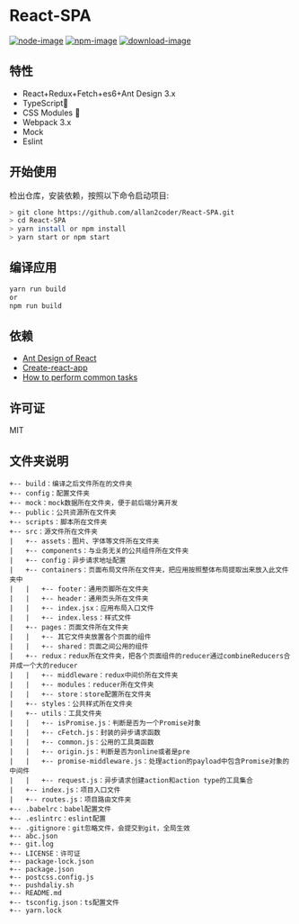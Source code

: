 # React-SPA
[![node-image](https://img.shields.io/badge/node.js-%3E=_4.0-green.svg?style=flat-square)](https://img.shields.io/badge/node.js-%3E=_4.0-green.svg?style=flat-square)
[![npm-image](https://img.shields.io/npm/v/npm.svg?style=flat-square)](https://img.shields.io/npm/v/npm.svg?style=flat-square)
[![download-image](https://img.shields.io/npm/dm/npm.svg?style=flat-square)](https://img.shields.io/npm/dm/npm.svg?style=flat-square)


## 特性

- React+Redux+Fetch+es6+Ant Design 3.x
- TypeScript🚀
- CSS Modules 🚀
- Webpack 3.x
- Mock
- Eslint

## 开始使用
检出仓库，安装依赖，按照以下命令启动项目:

```bash
> git clone https://github.com/allan2coder/React-SPA.git
> cd React-SPA
> yarn install or npm install
> yarn start or npm start
```

## 编译应用

```bash
yarn run build
or
npm run build
```

## 依赖

* [Ant Design of React ](https://ant.design/docs/react/introduce-cn)
* [Create-react-app ](https://github.com/facebookincubator/create-react-app)
* [How to perform common tasks ](https://github.com/facebookincubator/create-react-app/blob/master/packages/react-scripts/template/README.md#using-the-public-folder)


## 许可证

MIT

## 文件夹说明

```
+-- build：编译之后文件所在的文件夹
+-- config：配置文件夹
+-- mock：mock数据所在文件夹，便于前后端分离开发
+-- public：公共资源所在文件夹
+-- scripts：脚本所在文件夹
+-- src：源文件所在文件夹
|   +-- assets：图片、字体等文件所在文件夹
|   +-- components：与业务无关的公共组件所在文件夹
|   +-- config：异步请求地址配置
|   +-- containers：页面布局文件所在文件夹，把应用按照整体布局提取出来放入此文件夹中
|   |   +-- footer：通用页脚所在文件夹
|   |   +-- header：通用页头所在文件夹
|   |   +-- index.jsx：应用布局入口文件
|   |   +-- index.less：样式文件
|   +-- pages：页面文件所在文件夹
|   |   +-- 其它文件夹放置各个页面的组件
|   |   +-- shared：页面之间公用的组件
|   +-- redux：redux所在文件夹，把各个页面组件的reducer通过combineReducers合并成一个大的reducer
|   |   +-- middleware：redux中间价所在文件夹
|   |   +-- modules：reducer所在文件夹
|   |   +-- store：store配置所在文件夹
|   +-- styles：公共样式所在文件夹
|   +-- utils：工具文件夹
|   |   +-- isPromise.js：判断是否为一个Promise对象
|   |   +-- cFetch.js：封装的异步请求函数
|   |   +-- common.js：公用的工具类函数
|   |   +-- origin.js：判断是否为online或者是pre
|   |   +-- promise-middleware.js：处理action的payload中包含Promise对象的中间件
|   |   +-- request.js：异步请求创建action和action type的工具集合
|   +-- index.js：项目入口文件
|   +-- routes.js：项目路由文件夹
+-- .babelrc：babel配置文件
+-- .eslintrc：eslint配置
+-- .gitignore：git忽略文件，会提交到git，全局生效
+-- abc.json
+-- git.log
+-- LICENSE：许可证
+-- package-lock.json
+-- package.json
+-- postcss.config.js
+-- pushdaliy.sh
+-- README.md
+-- tsconfig.json：ts配置文件
+-- yarn.lock
```